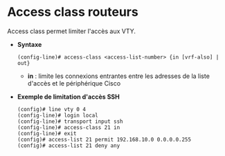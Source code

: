 # Access class routeurs

Access class permet limiter l'accès aux VTY.

* **Syntaxe**
	```
	(config-line)# access-class <access-list-number> {in [vrf-also] | out}
	```
	* **in** : limite les connexions entrantes entre les adresses de la liste d'accès et le périphérique Cisco

* **Exemple de limitation d'accès SSH**
	```
	(config)# line vty 0 4
	(config-line)# login local
	(config-line)# transport input ssh
	(config-line)# access-class 21 in
	(config-line)# exit
	(config)# access-list 21 permit 192.168.10.0 0.0.0.0.255
	(config)# access-list 21 deny any
	```